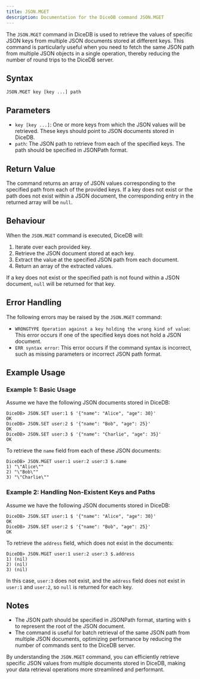 ```yaml
---
title: JSON.MGET
description: Documentation for the DiceDB command JSON.MGET
---
```


The `JSON.MGET` command in DiceDB is used to retrieve the values of specific JSON keys from multiple JSON documents stored at different keys. This command is particularly useful when you need to fetch the same JSON path from multiple JSON objects in a single operation, thereby reducing the number of round trips to the DiceDB server.

## Syntax

```plaintext
JSON.MGET key [key ...] path
```

## Parameters

- `key [key ...]`: One or more keys from which the JSON values will be retrieved. These keys should point to JSON documents stored in DiceDB.
- `path`: The JSON path to retrieve from each of the specified keys. The path should be specified in JSONPath format.

## Return Value

The command returns an array of JSON values corresponding to the specified path from each of the provided keys. If a key does not exist or the path does not exist within a JSON document, the corresponding entry in the returned array will be `null`.

## Behaviour

When the `JSON.MGET` command is executed, DiceDB will:

1. Iterate over each provided key.
1. Retrieve the JSON document stored at each key.
1. Extract the value at the specified JSON path from each document.
1. Return an array of the extracted values.

If a key does not exist or the specified path is not found within a JSON document, `null` will be returned for that key.

## Error Handling

The following errors may be raised by the `JSON.MGET` command:

- `WRONGTYPE Operation against a key holding the wrong kind of value`: This error occurs if one of the specified keys does not hold a JSON document.
- `ERR syntax error`: This error occurs if the command syntax is incorrect, such as missing parameters or incorrect JSON path format.

## Example Usage

### Example 1: Basic Usage

Assume we have the following JSON documents stored in DiceDB:

```plaintext
DiceDB> JSON.SET user:1 $ '{"name": "Alice", "age": 30}'
OK
DiceDB> JSON.SET user:2 $ '{"name": "Bob", "age": 25}'
OK
DiceDB> JSON.SET user:3 $ '{"name": "Charlie", "age": 35}'
OK
```

To retrieve the `name` field from each of these JSON documents:

```plaintext
DiceDB> JSON.MGET user:1 user:2 user:3 $.name
1) "\"Alice\""
2) "\"Bob\""
3) "\"Charlie\""
```

### Example 2: Handling Non-Existent Keys and Paths

Assume we have the following JSON documents stored in DiceDB:

```plaintext
DiceDB> JSON.SET user:1 $ '{"name": "Alice", "age": 30}'
OK
DiceDB> JSON.SET user:2 $ '{"name": "Bob", "age": 25}'
OK
```

To retrieve the `address` field, which does not exist in the documents:

```plaintext
DiceDB> JSON.MGET user:1 user:2 user:3 $.address
1) (nil)
2) (nil)
3) (nil)
```

In this case, `user:3` does not exist, and the `address` field does not exist in `user:1` and `user:2`, so `null` is returned for each key.

## Notes

- The JSON path should be specified in JSONPath format, starting with `$` to represent the root of the JSON document.
- The command is useful for batch retrieval of the same JSON path from multiple JSON documents, optimizing performance by reducing the number of commands sent to the DiceDB server.

By understanding the `JSON.MGET` command, you can efficiently retrieve specific JSON values from multiple documents stored in DiceDB, making your data retrieval operations more streamlined and performant.

